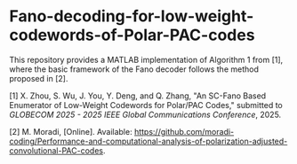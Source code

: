 # Fano-decoding-for-low-weight-codewords-of-Polar-PAC-codes
This repository provides a MATLAB implementation of Algorithm 1 from [1], where the basic framework of the Fano decoder follows the method proposed in [2].

[1] X. Zhou, S. Wu, J. You, Y. Deng, and Q. Zhang, "An SC-Fano Based Enumerator of Low-Weight Codewords for Polar/PAC Codes," submitted to *GLOBECOM 2025 - 2025 IEEE Global Communications Conference*, 2025.

[2] M. Moradi, [Online]. Available: https://github.com/moradi-coding/Performance-and-computational-analysis-of-polarization-adjusted-convolutional-PAC-codes.
